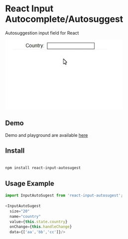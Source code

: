 # React Input Autocomplete/Autosuggest
Autosuggestion input field for React

[![react-input-autosugest](https://github.com//vinils/react-input-autosugest/blob/releaseCandidate/public/sample.gif?raw=true)](https://github.com/vinils/react-input-autosugest)

## Demo
Demo and playground are available [here](https://vinils.github.io/react-input-autosugest)

## Install




```bash

npm install react-input-autosugest
```

## Usage Example
```JavaScript
import InputAutoSugest from 'react-input-autosugest';

<InputAutoSugest
  size="20"
  name="country"
  value={this.state.country}
  onChange={this.handleChange}
  data={['aa','bb','cc']}/>
```
